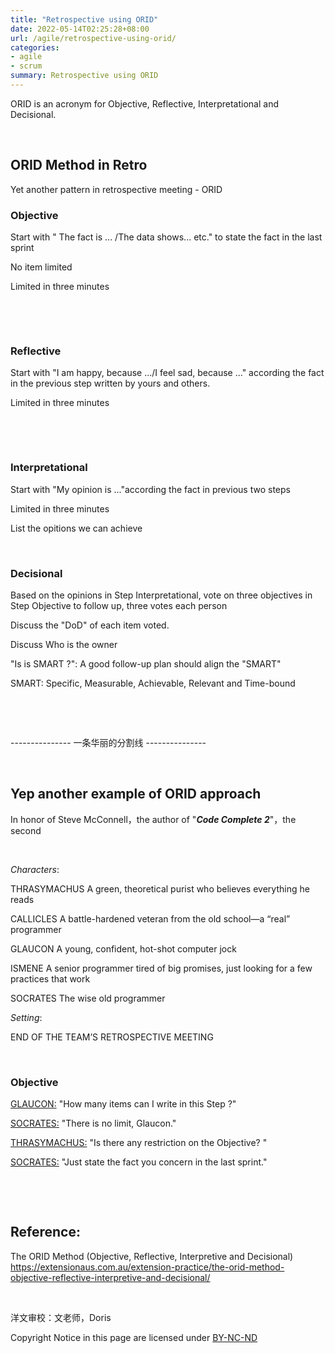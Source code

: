 ```yaml
---
title: "Retrospective using ORID"
date: 2022-05-14T02:25:28+08:00
url: /agile/retrospective-using-orid/
categories:
- agile
- scrum
summary: Retrospective using ORID 
---
```


ORID is an acronym for Objective, Reflective, Interpretational and Decisional.  

​      

## ORID Method in Retro    

Yet another pattern in retrospective meeting - ORID



### Objective

Start with " The fact is ... /The data shows... etc." to state the fact in the last sprint

No item limited

Limited in three minutes

​    

​    


### Reflective

Start with "I am happy, because .../I feel sad, because ..." according the fact in the previous step written by yours and others.

Limited in three minutes

​    

​    

### Interpretational

Start with "My opinion is ..."according the fact in previous two steps

Limited in three minutes

List the opitions we can achieve 

​    

### Decisional

Based on the opinions in Step Interpretational, vote on three objectives in Step Objective to follow up, three votes each person

Discuss the "DoD" of each item voted.

Discuss Who is the owner

"Is is SMART ?": A good follow-up plan should align the "SMART"

SMART: Specific, Measurable, Achievable, Relevant and Time-bound

​      

​      

--------------- 一条华丽的分割线 --------------- 

​      

## Yep another example of ORID approach       



In honor of Steve McConnell，the author of "***Code Complete 2***"，the second   

​      

*Characters*: 

THRASYMACHUS A green, theoretical purist who believes everything he reads 

CALLICLES A battle-hardened veteran from the old school—a “real” programmer 

GLAUCON A young, confident, hot-shot computer jock 

ISMENE A senior programmer tired of big promises, just looking for a few practices that work 

SOCRATES The wise old programmer  

*Setting*: 

END OF THE TEAM’S RETROSPECTIVE MEETING

​     

### Objective     

<u>GLAUCON:</u> "How many items can I write in this Step ?"

<u>SOCRATES:</u> "There is no limit, Glaucon."

<u>THRASYMACHUS:</u> "Is there any restriction on the Objective? "

<u>SOCRATES:</u> "Just state the fact you concern in the last sprint."

​    

​    

## Reference:

The ORID Method (Objective, Reflective, Interpretive and Decisional)  
https://extensionaus.com.au/extension-practice/the-orid-method-objective-reflective-interpretive-and-decisional/  

​      

洋文审校：文老师，Doris      

Copyright Notice in this page are licensed under [BY-NC-ND](https://creativecommons.org/licenses/by-nc-nd/4.0/deed.en) 

